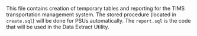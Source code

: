 
This file contains creation of temporary tables and reporting for the TIMS transportation management system. The stored procedure (located in ```create.sql```) will be done for PSUs automatically. The ```report.sql``` is the code that will be used in the Data Extract Utility.

